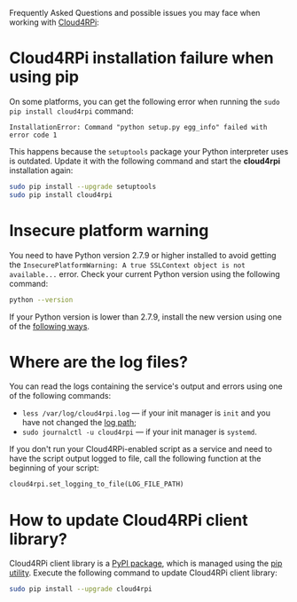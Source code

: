 Frequently Asked Questions and possible issues you may face when working with [Cloud4RPi](https://cloud4rpi.io):

# Cloud4RPi installation failure when using pip

On some platforms, you can get the following error when running the `sudo pip install cloud4rpi` command:

```
InstallationError: Command "python setup.py egg_info" failed with error code 1
```

This happens because the `setuptools` package your Python interpreter uses is outdated. Update it with the following command and start the **cloud4rpi** installation again:

```sh
sudo pip install --upgrade setuptools
sudo pip install cloud4rpi
```

# Insecure platform warning

You need to have Python version 2.7.9 or higher installed to avoid getting the `InsecurePlatformWarning: A true SSLContext object is not available...` error. Check your current Python version using the following command:

```sh
python --version
```

If your Python version is lower than 2.7.9, install the new version using one of the [following ways](https://docs.python.org/2/using/index.html).

# Where are the log files?

You can read the logs containing the service's output and errors using one of the following commands:

* `less /var/log/cloud4rpi.log` — if your init manager is `init` and you have not changed the [log path](https://github.com/cloud4rpi/cloud4rpi/blob/master/service_install.sh#L54);
* `sudo journalctl -u cloud4rpi` — if your init manager is `systemd`.

If you don't run your Cloud4RPi-enabled script as a service and need to have the script output logged to file, call the following function at the beginning of your script:

```python
cloud4rpi.set_logging_to_file(LOG_FILE_PATH)
```

# How to update Cloud4RPi client library?

Cloud4RPi client library is a [PyPI package](https://pypi.python.org/pypi/cloud4rpi), which is managed using the [pip utility](https://pip.pypa.io/en/stable/). Execute the following command to update Cloud4RPi client library:

```sh
sudo pip install --upgrade cloud4rpi
```
